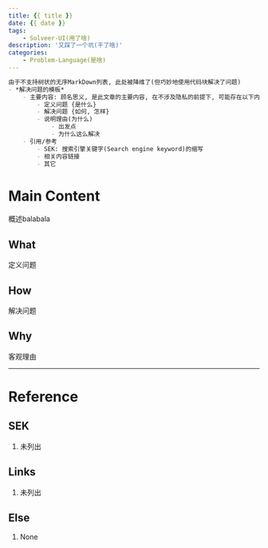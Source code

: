 ```yaml
---
title: {{ title }}
date: {{ date }}
tags:
    - Solveer-UI(用了啥)
description: '又踩了一个坑(干了啥)'
categories:
    - Problem-Language(是啥)
---
```



``` markdown
由于不支持树状的无序MarkDown列表, 此处被降维了(但巧妙地使用代码块解决了问题)
- *解决问题的模板*
    - 主要内容: 顾名思义, 是此文章的主要内容, 在不涉及隐私的前提下, 可能存在以下内容
        - 定义问题 {是什么}
        - 解决问题 {如何, 怎样}
        - 说明理由(为什么)
            - 出发点
            - 为什么这么解决
    - 引用/参考
        - SEK: 搜索引擎关键字(Search engine keyword)的缩写
        - 相关内容链接
        - 其它
```

# Main Content
概述balabala

## What
定义问题

## How
解决问题

## Why
客观理由

---
# Reference

## SEK
1. 未列出

## Links
1. 未列出

## Else
1. None
